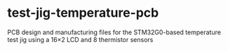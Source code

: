 # test-jig-temperature-pcb
PCB design and manufacturing files for the STM32G0-based temperature test jig using a 16×2 LCD and 8 thermistor sensors
